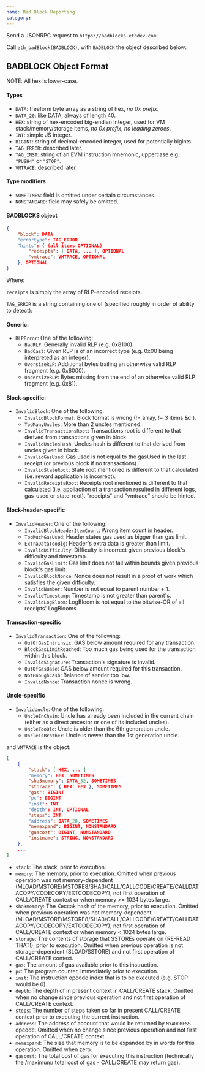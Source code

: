 ```yaml
---
name: Bad Block Reporting
category: 
---
```


Send a JSONRPC request to `https://badblocks.ethdev.com`:

Call `eth_badBlock(BADBLOCK)`, with `BADBLOCK` the object described below:

## BADBLOCK Object Format

NOTE: All hex is lower-case.

#### Types
- `DATA`: freeform byte array as a string of hex, *no 0x prefix*.
- `DATA_20`: like DATA, always of length 40.
- `HEX`: string of hex-encoded big-endian integer, used for VM stack/memory/storage items, *no 0x prefix*, *no leading zeroes*.
- `INT`: simple JS integer.
- `BIGINT`: string of decimal-encoded integer, used for potentially bigints.
- `TAG_ERROR`: described later.
- `TAG_INST`: string of an EVM instruction mnemonic, uppercase e.g. `"PUSH4"` or `"STOP"`.
- `VMTRACE`: described later.

#### Type modifiers
- `SOMETIMES`: field is omitted under certain circumstances.
- `NONSTANDARD`: field may safely be omitted.

#### BADBLOCKS object

```json
{
	"block": DATA
	"errortype": TAG_ERROR
	"hints": { (all items OPTIONAL)
		"receipts": [ DATA, ... ], OPTIONAL
		"vmtrace": VMTRACE, OPTIONAL
	}, OPTIONAL
}
```

Where:

`receipts` is simply the array of RLP-encoded receipts.

`TAG_ERROR` is a string containing one of (specified roughly in order of ability to detect):

#### Generic:
- `RLPError`: One of the following:
  - `BadRLP`: Generally invalid RLP (e.g. 0x8100).
  - `BadCast`: Given RLP is of an incorrect type (e.g. 0x00 being interpreted as an integer).
  - `OversizeRLP`: Additional bytes trailing an otherwise valid RLP fragment (e.g. 0x8000).
  - `UndersizeRLP`: Bytes missing from the end of an otherwise valid RLP fragment (e.g. 0x81).

#### Block-specific:
- `InvalidBlock`: One of the following:
  - `InvalidBlockFormat`: Block format is wrong (!= array, != 3 items &c.).
  - `TooManyUncles`: More than 2 uncles mentioned.
  - `InvalidTransactionsRoot`: Transactions root is different to that derived from transactions given in block.
  - `InvalidUnclesHash`: Uncles hash is different to that derived from uncles given in block.
  - `InvalidGasUsed`: Gas used is not equal to the gasUsed in the last receipt (or previous block if no transactions).
  - `InvalidStateRoot`: State root mentioned is different to that calculated (i.e. reward application is incorrect).
  - `InvalidReceiptsRoot`: Receipts root mentioned is different to that calculated (i.e. appliaction of a transaction resulted in different logs, gas-used or state-root). "receipts" and "vmtrace" should be hinted.

#### Block-header-specific
- `InvalidHeader`: One of the following:
  - `InvalidBlockHeaderItemCount`: Wrong item count in header.
  - `TooMuchGasUsed`: Header states gas used as bigger than gas limit.
  - `ExtraDataTooBig`: Header's extra data is greater than limit.
  - `InvalidDifficulty`: Difficulty is incorrect given previous block's difficulty and timestamp.
  - `InvalidGasLimit`: Gas limit does not fall within bounds given previous block's gas limit.
  - `InvalidBlockNonce`: Nonce does not result in a proof of work which satisfies the given difficulty.
  - `InvalidNumber`: Number is not equal to parent number + 1.
  - `InvalidTimestamp`: Timestamp is not greater than parent's.
  - `InvalidLogBloom`: LogBloom is not equal to the bitwise-OR of all receipts' LogBlooms.

#### Transaction-specific
- `InvalidTransaction`: One of the following:
  - `OutOfGasIntrinsic`: GAS below amount required for any transaction.
  - `BlockGasLimitReached`: Too much gas being used for the transaction within this block.
  - `InvalidSignature`: Transaction's signature is invalid.
  - `OutOfGasBase`: GAS below amount required for this transaction.
  - `NotEnoughCash`: Balance of sender too low.
  - `InvalidNonce`: Transaction nonce is wrong.

#### Uncle-specific
- `InvalidUncle`: One of the following:
  - `UncleInChain`: Uncle has already been included in the current chain (either as a direct ancestor or one of its included uncles).
  - `UncleTooOld`: Uncle is older than the 6th generation uncle.
  - `UncleIsBrother`: Uncle is newer than the 1st generation uncle.


and `VMTRACE` is the object:

```json
[
	{
		"stack": [ HEX, ... ]
		"memory": HEX, SOMETIMES
		"sha3memory": DATA_32, SOMETIMES
		"storage": { HEX: HEX }, SOMETIMES
		"gas": BIGINT
		"pc": BIGINT
		"inst": INT
		"depth": INT, OPTIONAL
		"steps": INT
		"address": DATA_20, SOMETIMES
		"memexpand": BIGINT, NONSTANDARD
		"gascost": BIGINT, NONSTANDARD
		"instname": STRING, NONSTANDARD
	},
	...
]
```

- `stack`: The stack, prior to execution.
- `memory`: The memory, prior to execution. Omitted when previous operation was not memory-dependent (MLOAD/MSTORE/MSTORE8/SHA3/CALL/CALLCODE/CREATE/CALLDATACOPY/CODECOPY/EXTCODECOPY), not first operation of CALL/CREATE context or when memory >= 1024 bytes large.
- `sha3memory`: The Keccak hash of the memory, prior to execution. Omitted when previous operation was not memory-dependent (MLOAD/MSTORE/MSTORE8/SHA3/CALL/CALLCODE/CREATE/CALLDATACOPY/CODECOPY/EXTCODECOPY), not first operation of CALL/CREATE context or when memory < 1024 bytes large.
- `storage`: The contents of storage that SSTOREs operate on (RE-READ THAT!), prior to execution. Omitted when previous operation is not storage-dependent (SLOAD/SSTORE) and not first operation of CALL/CREATE context.
- `gas`: The amount of gas available prior to this instruction.
- `pc`: The program counter, immediately prior to execution.
- `inst`: The instruction opcode index that is to be executed (e.g. STOP would be 0).
- `depth`: The depth of in present context in CALL/CREATE stack. Omitted when no change since previous operation and not first operation of CALL/CREATE context.
- `steps`: The number of steps taken so far in present CALL/CREATE context prior to executing the current instruction.
- `address`: The address of account that would be returned by `MYADDRESS` opcode. Omitted when no change since previous operation and not first operation of CALL/CREATE context.
- `memexpand`: The size that memory is to be expanded by in words for this operation. Omitted when zero.
- `gascost`: The total cost of gas for executing this instruction (technically the /maximum/ total cost of gas - CALL/CREATE may return gas).